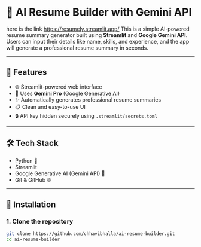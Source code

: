 # 🧠 AI Resume Builder with Gemini API
here is the link https://resumely.streamlit.app/
This is a simple AI-powered resume summary generator built using **Streamlit** and **Google Gemini API**. Users can input their details like name, skills, and experience, and the app will generate a professional resume summary in seconds.

---

## 🚀 Features

- 🌐 Streamlit-powered web interface
- 🧠 Uses **Gemini Pro** (Google Generative AI)
- ✨ Automatically generates professional resume summaries
- 📋 Clean and easy-to-use UI
- 🔒 API key hidden securely using `.streamlit/secrets.toml`

---

## 🛠️ Tech Stack

- Python 🐍
- Streamlit 
- Google Generative AI (Gemini API) 🧠
- Git & GitHub 🌐

---

## 🧰 Installation

### 1. Clone the repository
```bash
git clone https://github.com/chhavibhalla/ai-resume-builder.git
cd ai-resume-builder


